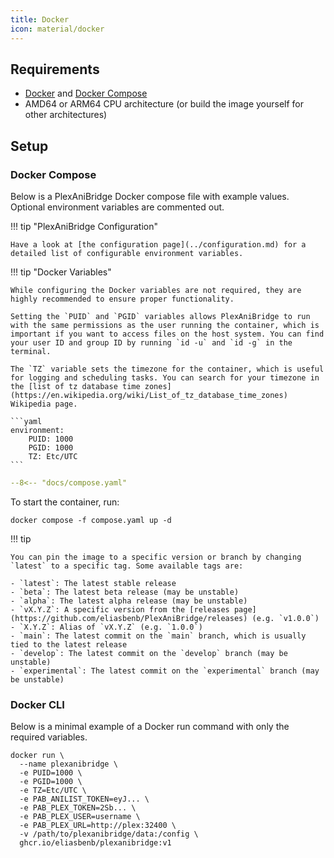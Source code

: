 ```yaml
---
title: Docker
icon: material/docker
---
```


## Requirements

- [Docker](https://docs.docker.com/get-docker/) and [Docker Compose](https://docs.docker.com/compose/install/)
- AMD64 or ARM64 CPU architecture (or build the image yourself for other architectures)

## Setup

### Docker Compose

Below is a PlexAniBridge Docker compose file with example values. Optional environment variables are commented out.

!!! tip "PlexAniBridge Configuration"

    Have a look at [the configuration page](../configuration.md) for a detailed list of configurable environment variables.

!!! tip "Docker Variables"

    While configuring the Docker variables are not required, they are highly recommended to ensure proper functionality.

    Setting the `PUID` and `PGID` variables allows PlexAniBridge to run with the same permissions as the user running the container, which is important if you want to access files on the host system. You can find your user ID and group ID by running `id -u` and `id -g` in the terminal.

    The `TZ` variable sets the timezone for the container, which is useful for logging and scheduling tasks. You can search for your timezone in the [list of tz database time zones](https://en.wikipedia.org/wiki/List_of_tz_database_time_zones) Wikipedia page.

    ```yaml
    environment:
        PUID: 1000
        PGID: 1000
        TZ: Etc/UTC
    ```

```yaml title="compose.yaml"
--8<-- "docs/compose.yaml"
```

To start the container, run:

```shell
docker compose -f compose.yaml up -d
```

!!! tip

    You can pin the image to a specific version or branch by changing `latest` to a specific tag. Some available tags are:
    
    - `latest`: The latest stable release
    - `beta`: The latest beta release (may be unstable)
    - `alpha`: The latest alpha release (may be unstable)
    - `vX.Y.Z`: A specific version from the [releases page](https://github.com/eliasbenb/PlexAniBridge/releases) (e.g. `v1.0.0`)
    - `X.Y.Z`: Alias of `vX.Y.Z` (e.g. `1.0.0`)
    - `main`: The latest commit on the `main` branch, which is usually tied to the latest release
    - `develop`: The latest commit on the `develop` branch (may be unstable)
    - `experimental`: The latest commit on the `experimental` branch (may be unstable)


### Docker CLI

Below is a minimal example of a Docker run command with only the required variables.

```shell
docker run \
  --name plexanibridge \
  -e PUID=1000 \
  -e PGID=1000 \
  -e TZ=Etc/UTC \
  -e PAB_ANILIST_TOKEN=eyJ... \
  -e PAB_PLEX_TOKEN=2Sb... \
  -e PAB_PLEX_USER=username \
  -e PAB_PLEX_URL=http://plex:32400 \
  -v /path/to/plexanibridge/data:/config \
  ghcr.io/eliasbenb/plexanibridge:v1
```
